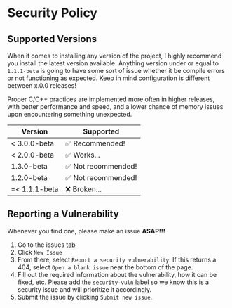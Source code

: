 # Security Policy

## Supported Versions

When it comes to installing any version of the project, I highly recommend you install the latest version available. Anything version under or equal to `1.1.1-beta` is going to have some sort of issue whether it be compile errors or not functioning as expected. Keep in mind configuration is different between x.0.0 releases!

Proper C/C++ practices are implemented more often in higher releases, with better performance and speed, and a lower chance of memory issues upon encountering something unexpected.

| Version       | Supported                           |
| ------------- | ----------------------------------- |
| < 3.0.0-beta  | :white_check_mark: Recommended!     |
| < 2.0.0-beta  | :white_check_mark: Works...         |
| 1.3.0-beta    | :white_check_mark: Not recommended! |
| 1.2.0-beta    | :white_check_mark: Not recommended! |
| =< 1.1.1-beta | :x: Broken...                       |

## Reporting a Vulnerability

Whenever you find one, please make an issue **ASAP!!!**

1. Go to the issues [tab](https://github.com/Pwnagotchi-Unofficial/minigotchi/issues)
2. Click `New Issue`
3. From there, select `Report a security vulnerability`. If this returns a 404, select `Open a blank issue` near the bottom of the page.
4. Fill out the required information about the vulnerability, how it can be fixed, etc. Please add the `security-vuln` label so we know this is a security issue and will prioritize it accordingly.
5. Submit the issue by clicking `Submit new issue`.
